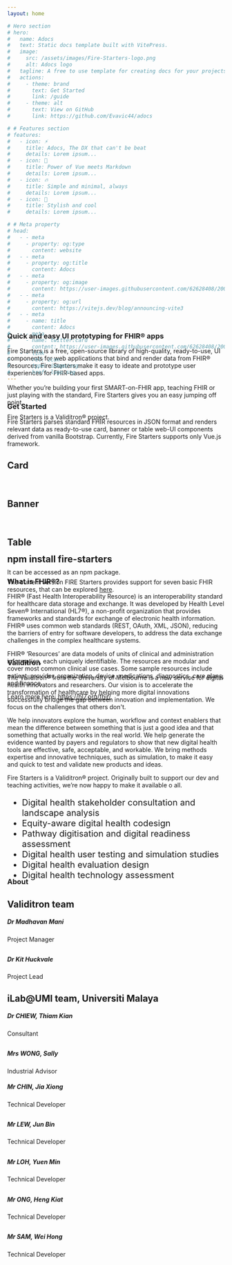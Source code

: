 ```yaml
---
layout: home

# Hero section
# hero:
#   name: Adocs
#   text: Static docs template built with VitePress.
#   image:
#     src: /assets/images/Fire-Starters-logo.png
#     alt: Adocs logo
#   tagline: A free to use template for creating docs for your projects
#   actions:
#     - theme: brand
#       text: Get Started
#       link: /guide
#     - theme: alt
#       text: View on GitHub
#       link: https://github.com/Evavic44/adocs

# # Features section
# features:
#   - icon: ⚡️
#     title: Adocs, The DX that can't be beat
#     details: Lorem ipsum...
#   - icon: 🎉
#     title: Power of Vue meets Markdown
#     details: Lorem ipsum...
#   - icon: 🔥
#     title: Simple and minimal, always
#     details: Lorem ipsum...
#   - icon: 🎀
#     title: Stylish and cool
#     details: Lorem ipsum...

# # Meta property
# head:
#   - - meta
#     - property: og:type
#       content: website
#   - - meta
#     - property: og:title
#       content: Adocs
#   - - meta
#     - property: og:image
#       content: https://user-images.githubusercontent.com/62628408/200117602-4b274d14-b1b2-4f61-8dcd-9f9482c677a0.png
#   - - meta
#     - property: og:url
#       content: https://vitejs.dev/blog/announcing-vite3
#   - - meta
#     - name: title
#       content: Adocs
#   - - meta
#     - name: twitter:card
#       content: https://user-images.githubusercontent.com/62628408/200117602-4b274d14-b1b2-4f61-8dcd-9f9482c677a0.png
#   - - link
#     - rel: icon
#       type: image/svg
#       href: logo.svg
---
```


<!-- Custom home layout -->
<script setup>
import praction from "./.vitepress/src/component/praction.vue"
import practitionBanner from "./ui-components/practitioner/template/practitioner-banner.vue"
import patientTable from "./ui-components/patient/template/patient-table.vue"

// import "bootstrap/dist/css/bootstrap.min.css"
</script>
<section class="main-content">
    <section class="home-block content-block">
      <div class="container">
        <div class="row" style="margin-top: -140px">
          <div class="col-sm-12 col-md-6 order-md-1 order-2">
            <div class="left">
              <h1 class="text-primary title">
                Quick and easy UI prototyping for FHIR® apps
              </h1>
              <p class="desp">
                Fire Starters is a free, open-source library of high-quality,
                ready-to-use, UI components for web applications that bind and
                render data from FHIR® Resources. Fire Starters make it easy to
                ideate and prototype user experiences for FHIR-based apps.
                <br /><br />Whether you’re building your first SMART-on-FHIR
                app, teaching FHIR or just playing with the standard, Fire
                Starters gives you an easy jumping off point.
                <br /><br />Fire Starters is a Validitron® project.
              </p>
            </div>
          </div>
          <div class="col-sm-12 col-md-6 order-md-2 order-1">
            <img
              class="img-fluid"
              src="assets/images/main-block-img.png"
              alt=""
            />
          </div>
        </div>
      </div>
    </section>
    <section class="how-it-works-block content-block" style="margin-top: -80px">
      <div class="container">
        <div class="row">
          <div class="col-sm-12">
            <h1 class="text-primary title">Get Started</h1>
            <p class="desp">
              Fire Starters parses standard FHIR resources in JSON format and
              renders relevant data as ready-to-use card, banner or table web-UI
              components derived from vanilla Bootstrap. Currently, Fire
              Starters supports only Vue.js framework.
            </p>
          </div>
        </div>
        <h2 class="text-primary title">Card</h2>
        <div style="width: 600px">
          <ClientOnly>
            <praction />
          </ClientOnly>
        </div>
        <div class="d-flex align-items-start gap-1">
          <immunization-card :data="fhirJson"/>
        </div>
        <br>
        <h2 class="text-primary title">Banner</h2>
        <div class="d-flex align-items-start gap-1">
          <practitioner-banner :data="practionarJson" />
        </div>
        <div style="width: 600px">
          <ClientOnly>
            <practitionBanner/>
          </ClientOnly>
        </div>
        <br>
        <h2 class="text-primary title">Table</h2>
        <div class="d-flex align-items-start gap-1">
          <practitioner-banner :data="practionarJson" />
        </div>
        <div style="width: 600px">
          <ClientOnly>
            <patientTable/>
          </ClientOnly>
        </div>
        <br>
        <div class="row">
          <div class="col-sm-12">
            <p class="desp">It can be accessed as an npm package.</p>
          </div>
        </div>
      </div>
    </section>
    <section class="github-block content-block" style="margin-top: -80px">
      <div class="container">
        <div class="row">
          <div class="col-sm-12">
            <div class="row">
              <div class="col-sm-12">
                <div class="instruct-box">
                  <div class="card clipboard mt-4 p-3">
                    <div class="left">
                      <h2 class="fw-normal copy-text text-gray-dark mb-0">
                        npm install fire-starters
                      </h2>
                    </div>
                    <div class="ms-auto copy-btn">
                      <img src="assets/images/clipboard-img.png" alt="" />
                    </div>
                  </div>
                </div>
              </div>
            </div>
            <div class="row">
              <div class="col-sm-12">
                <p class="desp">
                  The current version FIRE Starters provides support for seven
                  basic FHIR resources, that can be explored
                  <a href="ui-components-cards.html">here</a>.
                </p>
              </div>
            </div>
          </div>
        </div>
      </div>
    </section>
    <section class="how-it-works-block content-block" style="margin-top: -60px">
      <div class="container">
        <div class="row">
          <div class="col-sm-12">
            <h1 class="text-primary title">What is FHIR®?</h1>
            <p class="desp">
                  FHIR® (Fast Health Interoperability Resource) is an
                  interoperability standard for healthcare data storage and
                  exchange. It was developed by Health Level Seven®
                  International (HL7®), a non-profit organization that provides
                  frameworks and standards for exchange of electronic health
                  information. FHIR® uses common web standards (REST, OAuth,
                  XML, JSON), reducing the barriers of entry for software
                  developers, to address the data exchange challenges in the
                  complex healthcare systems.
                </p>
                <p class="desp">
                  FHIR® ‘Resources’ are data models of units of clinical and
                  administration information, each uniquely identifiable. The
                  resources are modular and cover most common clinical use
                  cases. Some sample resources include patient, provider,
                  organization, device, medications, diagnostics, care plans,
                  and finance.
                </p>
                <p class="desp">Learn more here: <a href="https://hl7.org/fhir/">https://hl7.org/fhir/</a></p>
          </div>
        </div>
      </div>
    </section>
  <section class="validitron-block content-block" style="margin-top: -120px">
      <div class="container">
        <div class="row">
          <div class="col-md-8 order-md-1 order-2">
            <div class="left">
              <h1 class="text-primary title"></h1>
              <div class="list-box">
              </div>
            </div>
          </div>
        </div>
      </div>
    </section>
    <section class="validitron-block content-block" style="margin-top: -30px">
      <div class="container">
        <div class="row">
          <h1 class="text-primary title">Validitron</h1>
          <div class="col-md-8 order-md-1 order-2">
            <div class="left">
              <div class="list-box">
                <p class="desp">
                  The Validitron® from the University of Melbourne is a new
                  service for digital health innovators and researchers. Our
                  vision is to accelerate the transformation of healthcare by
                  helping more digital innovations successfully bridge the gap
                  between innovation and implementation. We focus on the
                  challenges that others don't.
                </p>
                <p class="desp">
                  We help innovators explore the human, workflow and context
                  enablers that mean the difference between something that is
                  just a good idea and that something that actually works in the
                  real world. We help generate the evidence wanted by payers and
                  regulators to show that new digital health tools are
                  effective, safe, acceptable, and workable. We bring methods
                  expertise and innovative techniques, such as simulation, to
                  make it easy and quick to test and validate new products and
                  ideas.
                </p>
                <p class="desp">
                  Fire Starters is a Validitron® project. Originally built to
                  support our dev and teaching activities, we’re now happy to
                  make it available o all.
                </p>
                <ul style="list-style-type: disc; font-size: 20px">
                  <li>Digital health stakeholder consultation and landscape analysis</li>
                  <li>Equity-aware digital health codesign</li>
                  <li>Pathway digitisation and digital readiness assessment</li>
                  <li>Digital health user testing and simulation studies</li>
                  <li>Digital health evaluation design</li>
                  <li>Digital health technology assessment</li>
                </ul>
              </div>
            </div>
          </div>
          <div class="col-md-4 order-md-2">
            <img
              class="img-fluid"
              src="assets/images/validtron-block-img.png"
              alt=""
            />
          </div>
        </div>
      </div>
    </section>
     <section class="team-block content-block" style="margin-top: -50px">
      <div class="container">
        <div class="row">
          <div class="col-sm-12">
            <h1 class="text-primary title">About</h1>
            <div class="row team-container">
              <h2 class="text-primary title">Validitron team</h2>
              <div class="item p-4 col-12 col-md-4">
                <div class="desp mt-1">
                  <h5 class="name fw-semibold"> Dr Madhavan Mani</h5>
                  <p class="role">Project Manager</p>
                  <div class="social-list">
                    <a href="https://www.linkedin.com/in/madhavanmani">
                      <h2>
                        <i
                          class="fa fa-linkedin text-gray-dark"
                          aria-hidden="true"
                        ></i>
                      </h2>
                    </a>
                  </div>
                </div>
              </div>
              <div class="item p-4 col-12 col-md-4">
                <div class="desp mt-1">
                  <h5 class="name fw-semibold"> Dr Kit Huckvale</h5>
                  <p class="role">Project Lead</p>
                  <div class="social-list">
                    <a href="https://findanexpert.unimelb.edu.au/profile/900311-kit-huckvale">
                      <h2>
                        <i
                          class="fa fa-linkedin text-gray-dark"
                          aria-hidden="true"
                        ></i>
                      </h2>
                    </a>
                  </div>
                </div>
              </div>
              <h2 class="text-primary title">iLab@UMI team, Universiti Malaya</h2>
              <div class="item p-4 col-12 col-md-4">
                <div class="desp mt-1">
                  <h5 class="name fw-semibold">Dr CHIEW, Thiam Kian</h5>
                  <p class="role">Consultant</p>
                  <div class="social-list">
                    <a href="https://www.linkedin.com/in/chiew-thiam-kian-43999539/">
                      <h2>
                        <i
                          class="fa fa-linkedin text-gray-dark"
                          aria-hidden="true"
                        ></i>
                      </h2>
                    </a>
                  </div>
                </div>
              </div>
              <div class="item p-4 col-12 col-md-4">
                <div class="desp mt-1">
                  <h5 class="name fw-semibold">Mrs WONG, Sally</h5>
                  <p class="role">Industrial Advisor</p>
                </div>
              </div>
              <div class="item p-4 col-12 col-md-4">
                <div class="desp mt-1">
                  <h5 class="name fw-semibold">Mr CHIN, Jia Xiong</h5>
                  <p class="role">Technical Developer</p>
                  <div class="social-list">
                    <a href="https://www.linkedin.com/in/chin-jia-xiong-60995417b/">
                      <h2>
                        <i
                          class="fa fa-linkedin text-gray-dark"
                          aria-hidden="true"
                        ></i>
                      </h2>
                    </a>
                  </div>
                </div>
              </div>
              <div class="item p-4 col-12 col-md-4">
                <div class="desp mt-1">
                  <h5 class="name fw-semibold">Mr LEW, Jun Bin</h5>
                  <p class="role">Technical Developer</p>
                  <div class="social-list">
                    <a href="https://www.linkedin.com/in/lew-jun-bin-90966a1a8/">
                      <h2>
                        <i
                          class="fa fa-linkedin text-gray-dark"
                          aria-hidden="true"
                        ></i>
                      </h2>
                    </a>
                  </div>
                </div>
              </div>
              <div class="item p-4 col-12 col-md-4">
                <div class="desp mt-1">
                  <h5 class="name fw-semibold">Mr LOH, Yuen Min</h5>
                  <p class="role">Technical Developer</p>
                  <div class="social-list">
                    <a href="https://www.linkedin.com/in/loh-yuen-min-651794227/">
                      <h2>
                        <i
                          class="fa fa-linkedin text-gray-dark"
                          aria-hidden="true"
                        ></i>
                      </h2>
                    </a>
                  </div>
                </div>
              </div>
              <div class="item p-4 col-12 col-md-4">
                <div class="desp mt-1">
                  <h5 class="name fw-semibold">Mr ONG, Heng Kiat</h5>
                  <p class="role">Technical Developer</p>
                  <div class="social-list">
                    <a href="https://www.linkedin.com/in/heng-kiat-ong-838a27185/">
                      <h2>
                        <i
                          class="fa fa-linkedin text-gray-dark"
                          aria-hidden="true"
                        ></i>
                      </h2>
                    </a>
                  </div>
                </div>
              </div>
              <div class="item p-4 col-12 col-md-4">
                <div class="desp mt-1">
                  <h5 class="name fw-semibold">Mr SAM, Wei Hong</h5>
                  <p class="role">Technical Developer</p>
                  <div class="social-list">
                    <a href="https://www.linkedin.com/in/wei-hong-sam/">
                      <h2>
                        <i
                          class="fa fa-linkedin text-gray-dark"
                          aria-hidden="true"
                        ></i>
                      </h2>
                    </a>
                  </div>
                </div>
              </div>
            </div>
          </div>
        </div>
      </div>
    </section>
  </section>